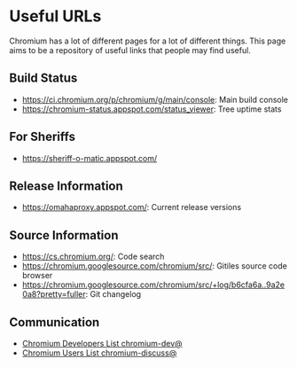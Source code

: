# Useful URLs

Chromium has a lot of different pages for a lot of different things.
This page aims to be a repository of useful links that people may find useful.

## Build Status

* https://ci.chromium.org/p/chromium/g/main/console: Main build console
* https://chromium-status.appspot.com/status_viewer: Tree uptime stats

## For Sheriffs

* https://sheriff-o-matic.appspot.com/

## Release Information

* https://omahaproxy.appspot.com/: Current release versions

## Source Information

* https://cs.chromium.org/: Code search
* https://chromium.googlesource.com/chromium/src/: Gitiles source code browser
* https://chromium.googlesource.com/chromium/src/+log/b6cfa6a..9a2e0a8?pretty=fuller: Git changelog

## Communication

* [Chromium Developers List chromium-dev@](https://groups.google.com/a/chromium.org/group/chromium-dev/topics)
* [Chromium Users List chromium-discuss@](https://groups.google.com/a/chromium.org/group/chromium-discuss/topics)
